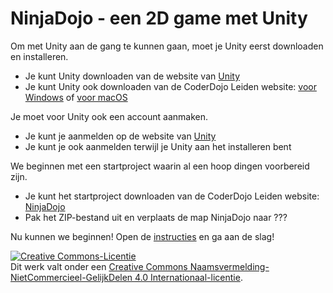 # NinjaDojo - een 2D game met Unity

Om met Unity aan de gang te kunnen gaan, moet je Unity eerst downloaden en installeren.
- Je kunt Unity downloaden van de website van [Unity](https://store.unity.com/download-nuo)
- Je kunt Unity ook downloaden van de CoderDojo Leiden website: [voor Windows](https://drive.google.com/file/d/1gWbps6tvFmLV7eW9PDzKFZwhp3Jml0hb/view?usp=sharing) of [voor macOS](https://drive.google.com/file/d/17bBCvVmHiTN304t2kfLjvfIDbicbOYuh/view?usp=sharing)

Je moet voor Unity ook een account aanmaken.
- Je kunt je aanmelden op de website van [Unity](https://id.unity.com/en/conversations/a27c5f66-d529-4a0f-a1ee-807ad92af4c001af)
- Je kunt je ook aanmelden terwijl je Unity aan het installeren bent

We beginnen met een startproject waarin al een hoop dingen voorbereid zijn.
- Je kunt het startproject downloaden van de CoderDojo Leiden website: [NinjaDojo](https://drive.google.com/open?id=1ZKIn1xhSxb4g9C41bKkZJz5ORf6kZdiI)
- Pak het ZIP-bestand uit en verplaats de map NinjaDojo naar ???

Nu kunnen we beginnen! Open de [instructies](Instructie-Unity.pdf) en ga aan de slag!

<a rel="license" href="http://creativecommons.org/licenses/by-nc-sa/4.0/"><img alt="Creative Commons-Licentie" style="border-width:0" src="https://i.creativecommons.org/l/by-nc-sa/4.0/88x31.png" /></a><br />Dit werk valt onder een <a rel="license" href="http://creativecommons.org/licenses/by-nc-sa/4.0/deed.nl">Creative Commons Naamsvermelding-NietCommercieel-GelijkDelen 4.0 Internationaal-licentie</a>.
